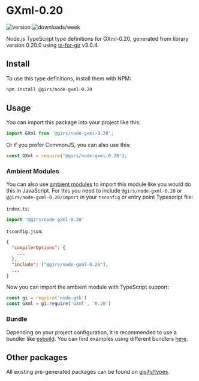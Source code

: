 
# GXml-0.20

![version](https://img.shields.io/npm/v/@girs/node-gxml-0.20)
![downloads/week](https://img.shields.io/npm/dw/@girs/node-gxml-0.20)


Node.js TypeScript type definitions for GXml-0.20, generated from library version 0.20.0 using [ts-for-gir](https://github.com/gjsify/ts-for-gir) v3.0.4.


## Install

To use this type definitions, install them with NPM:
```bash
npm install @girs/node-gxml-0.20
```

## Usage

You can import this package into your project like this:
```ts
import GXml from '@girs/node-gxml-0.20';
```

Or if you prefer CommonJS, you can also use this:
```ts
const GXml = require('@girs/node-gxml-0.20');
```

### Ambient Modules

You can also use [ambient modules](https://github.com/gjsify/ts-for-gir/tree/main/packages/cli#ambient-modules) to import this module like you would do this in JavaScript.
For this you need to include `@girs/node-gxml-0.20` or `@girs/node-gxml-0.20/import` in your `tsconfig` or entry point Typescript file:

`index.ts`:
```ts
import '@girs/node-gxml-0.20'
```

`tsconfig.json`:
```json
{
  "compilerOptions": {
    ...
  },
  "include": ["@girs/node-gxml-0.20"],
  ...
}
```

Now you can import the ambient module with TypeScript support: 

```ts
const gi = require('node-gtk')
const GXml = gi.require('GXml', '0.20')
```


### Bundle

Depending on your project configuration, it is recommended to use a bundler like [esbuild](https://esbuild.github.io/). You can find examples using different bundlers [here](https://github.com/gjsify/ts-for-gir/tree/main/examples).

## Other packages

All existing pre-generated packages can be found on [gjsify/types](https://github.com/gjsify/types).

